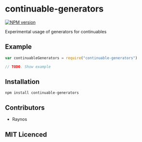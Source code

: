 # continuable-generators

<!-- [![browser support][5]][6] -->

<!-- [![build status][1]][2] [![NPM version][7]][8] [![dependency status][3]][4] -->

[![NPM version](https://badge.fury.io/js/after.png)](http://badge.fury.io/js/after)

Experimental usage of generators for continuables

## Example

```js
var continuableGenerators = require("continuable-generators")

// TODO. Show example
```

## Installation

`npm install continuable-generators`

## Contributors

 - Raynos

## MIT Licenced

  [1]: https://secure.travis-ci.org/Raynos/continuable-generators.png
  [2]: https://travis-ci.org/Raynos/continuable-generators
  [3]: https://david-dm.org/Raynos/continuable-generators.png
  [4]: https://david-dm.org/Raynos/continuable-generators
  [5]: https://ci.testling.com/Raynos/continuable-generators.png
  [6]: https://ci.testling.com/Raynos/continuable-generators
  [7]: https://badge.fury.io/js/continuable-generators.png
  [8]: https://badge.fury.io/js/continuable-generators
